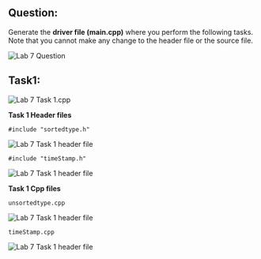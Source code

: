 ## Question:

Generate the **driver file (main.cpp)** where you perform the following tasks. Note that you cannot make any change to
the header file or the source file.

![Lab 7 Question](https://github.com/IAFahim/CSE225/blob/master/C%2B%2B/Lab/Lab_7/Question/task.png)

## Task1:

![Lab 7 Task 1.cpp](https://github.com/IAFahim/CSE225/blob/master/C%2B%2B/Lab/Lab_7/Task_1/main.cpp.png)

**Task 1 Header files**

`#include "sortedtype.h"`

![Lab 7 Task 1 header file](https://github.com/IAFahim/CSE225/blob/master/C%2B%2B/Lab/Lab_7/Task_1/sortedtype.h.png)

`#include "timeStamp.h"`

![Lab 7 Task 1 header file](https://github.com/IAFahim/CSE225/blob/master/C%2B%2B/Lab/Lab_7/Task_1/sortedtype.h.png)

**Task 1 Cpp files**

`unsortedtype.cpp`

![Lab 7 Task 1 header file](https://github.com/IAFahim/CSE225/blob/master/C%2B%2B/Lab/Lab_7/Task_1/sortedtype.cpp.png)

`timeStamp.cpp`

![Lab 7 Task 1 header file](https://github.com/IAFahim/CSE225/blob/master/C%2B%2B/Lab/Lab_7/Task_1/sortedtype.cpp.png)